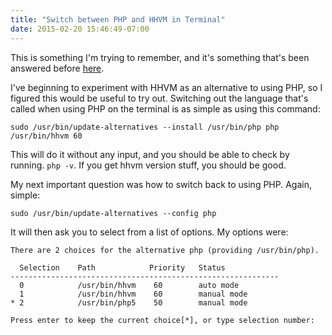 ```yaml
---
title: "Switch between PHP and HHVM in Terminal"
date: 2015-02-20 15:46:49-07:00
---
```


This is something I'm trying to remember, and it's something that's been answered before [here](http://stackoverflow.com/questions/22830662/reverting-back-to-php-from-hhvm).

I've beginning to experiment with HHVM as an alternative to using PHP, so I figured this would be useful to try out. Switching out the language that's called when using PHP on the terminal is as simple as using this command:

    sudo /usr/bin/update-alternatives --install /usr/bin/php php /usr/bin/hhvm 60

This will do it without any input, and you should be able to check by running. ``php -v``. If you get hhvm version stuff, you should be good.

My next important question was how to switch back to using PHP. Again, simple:

    sudo /usr/bin/update-alternatives --config php

It will then ask you to select from a list of options. My options were:

    There are 2 choices for the alternative php (providing /usr/bin/php).

      Selection    Path            Priority   Status
    ------------------------------------------------------------
      0            /usr/bin/hhvm    60        auto mode
      1            /usr/bin/hhvm    60        manual mode
    * 2            /usr/bin/php5    50        manual mode

    Press enter to keep the current choice[*], or type selection number:
